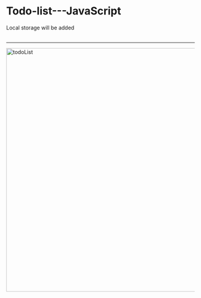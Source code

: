 # Todo-list---JavaScript
Local storage will be added
<br>
<br>
<hr>
<img width="650" alt="todoList" src="https://user-images.githubusercontent.com/52817694/178116566-644ab668-f45a-459e-824c-b7307bc9f2bd.png">
